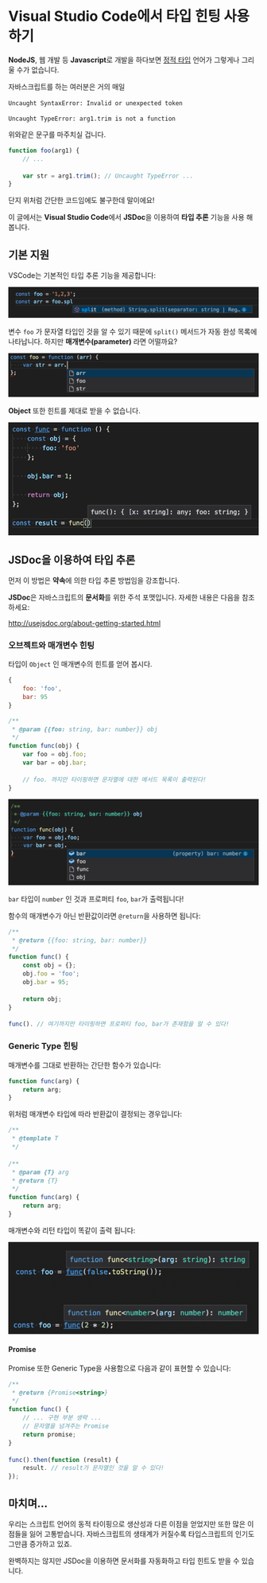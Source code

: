 # Visual Studio Code에서 타입 힌팅 사용하기

**NodeJS**, 웹 개발 등 **Javascript**로 개발을 하다보면
[정적 타입](https://ko.wikipedia.org/wiki/%EC%9E%90%EB%A3%8C%ED%98%95_%EC%B2%B4%EA%B3%84) 언어가
그렇게나 그리울 수가 없습니다.

자바스크립트를 하는 여러분은 거의 매일

`Uncaught SyntaxError: Invalid or unexpected token`

`Uncaught TypeError: arg1.trim is not a function`

위와같은 문구를 마주치실 겁니다.

```javascript
function foo(arg1) {
    // ...

    var str = arg1.trim(); // Uncaught TypeError ...
}
```

단지 위처럼 간단한 코드임에도 불구한데 말이에요!

이 글에서는 **Visual Studio Code**에서 **JSDoc**을 이용하여 **타입 추론** 기능을 사용 해봅니다.

## 기본 지원

VSCode는 기본적인 타입 추론 기능을 제공합니다:

<img src="../_images/vscode-intellisense-example.png">

변수 `foo` 가 문자열 타입인 것을 알 수 있기 때문에 `split()` 메서드가 자동 완성 목록에 나타납니다. 하지만 **매개변수(parameter)** 라면 어떨까요?

<img src="../_images/vscode-intellisense-example2.png">

**Object** 또한 힌트를 제대로 받을 수 없습니다.

<img src="../_images/vscode-intellisense-example3.png">

## JSDoc을 이용하여 타입 추론

먼저 이 방법은 **약속**에 의한 타입 추론 방법임을 강조합니다.

**JSDoc**은 자바스크립트의 **문서화**를 위한 주석 포맷입니다. 자세한 내용은 다음을 참조 하세요:

http://usejsdoc.org/about-getting-started.html

### 오브젝트와 매개변수 힌팅

타입이 `Object` 인 매개변수의 힌트를 얻어 봅시다.
```javascript
{
    foo: 'foo',
    bar: 95
}
```

```javascript
/**
 * @param {{foo: string, bar: number}} obj
 */
function func(obj) {
    var foo = obj.foo;
    var bar = obj.bar;

    // foo. 까지만 타이핑하면 문자열에 대한 메서드 목록이 출력된다!
}
```

<img src="../_images/vscode-intellisense-example4.png">

`bar` 타입이 `number` 인 것과 프로퍼티 `foo`, `bar`가 출력됩니다!

함수의 매개변수가 아닌 반환값이라면 `@return`을 사용하면 됩니다:

```javascript
/**
 * @return {{foo: string, bar: number}}
 */
function func() {
    const obj = {};
    obj.foo = 'foo';
    obj.bar = 95;

    return obj;
}

func(). // 여기까지만 타이핑하면 프로퍼티 foo, bar가 존재함을 알 수 있다!
```

### Generic Type 힌팅

매개변수를 그대로 반환하는 간단한 함수가 있습니다:

```javascript
function func(arg) {
    return arg;
}
```

위처럼 매개변수 타입에 따라 반환값이 결정되는 경우입니다:

```javascript
/**
 * @template T
 */

/**
 * @param {T} arg
 * @return {T}
 */
function func(arg) {
    return arg;
}
```

매개변수와 리턴 타입이 똑같이 출력 됩니다:

<img src="../_images/vscode-intellisense-example5.png">

#### Promise

Promise 또한 Generic Type을 사용함으로 다음과 같이 표현할 수 있습니다:

```javascript
/**
 * @return {Promise<string>}
 */
function func() {
    // ... 구현 부분 생략 ...
    // 문자열을 넘겨주는 Promise
    return promise;
}

func().then(function (result) {
    result. // result가 문자열인 것을 알 수 있다!
});
```

## 마치며...

우리는 스크립트 언어의 동적 타이핑으로 생산성과 다른 이점을 얻었지만
또한 많은 이점들을 잃어 고통받습니다.
자바스크립트의 생태계가 커질수록 타입스크립트의 인기도 그만큼 증가하고 있죠.

완벽하지는 않지만 JSDoc을 이용하면 문서화를 자동화하고 타입 힌트도 받을 수 있습니다.

